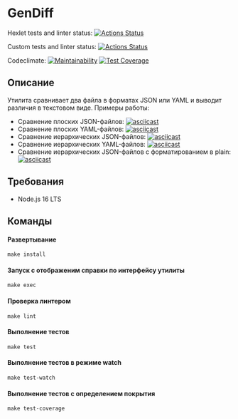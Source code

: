 # GenDiff

Hexlet tests and linter status:
[![Actions Status](https://github.com/sergr88/backend-project-lvl2/workflows/hexlet-check/badge.svg)](https://github.com/sergr88/backend-project-lvl2/actions/workflows/hexlet-check.yml)

Custom tests and linter status:
[![Actions Status](https://github.com/sergr88/backend-project-lvl2/workflows/check/badge.svg)](https://github.com/sergr88/backend-project-lvl2/actions/workflows/check.yml)

Codeclimate:
[![Maintainability](https://api.codeclimate.com/v1/badges/a69502d6c78441be0bfd/maintainability)](https://codeclimate.com/github/sergr88/backend-project-lvl2/maintainability)
[![Test Coverage](https://api.codeclimate.com/v1/badges/a69502d6c78441be0bfd/test_coverage)](https://codeclimate.com/github/sergr88/backend-project-lvl2/test_coverage)

## Описание
Утилита сравнивает два файла в форматах JSON или YAML и выводит различия в текстовом виде. Примеры работы:
- Сравнение плоских JSON-файлов:
[![asciicast](https://asciinema.org/a/m9W1BCH78HCSafWw8iqKOYHYk.svg)](https://asciinema.org/a/m9W1BCH78HCSafWw8iqKOYHYk)
- Сравнение плоских YAML-файлов:
[![asciicast](https://asciinema.org/a/mq9opq4ozpJsUyU1wmK0SFwTl.svg)](https://asciinema.org/a/mq9opq4ozpJsUyU1wmK0SFwTl)
- Сравнение иерархических JSON-файлов:
[![asciicast](https://asciinema.org/a/TBEhD1NttWfXLIXwnRV3pQwB0.svg)](https://asciinema.org/a/TBEhD1NttWfXLIXwnRV3pQwB0)
- Сравнение иерархических YAML-файлов:
[![asciicast](https://asciinema.org/a/I3iy46RhKSJWGSW3NYhFDD6h2.svg)](https://asciinema.org/a/I3iy46RhKSJWGSW3NYhFDD6h2)
- Сравнение иерархических JSON-файлов с форматированием в plain:
[![asciicast](https://asciinema.org/a/hNJVYG283FDBPxf5dxnMSHafh.svg)](https://asciinema.org/a/hNJVYG283FDBPxf5dxnMSHafh)

## Требования
- Node.js 16 LTS

## Команды

#### Развертывание
```shell
make install
```
#### Запуск с отображеним справки по интерфейсу утилиты
```shell
make exec
```
#### Проверка линтером
```shell
make lint
```
#### Выполнение тестов
```shell
make test
```
#### Выполнение тестов в режиме watch
```shell
make test-watch
```
#### Выполнение тестов с определением покрытия
```shell
make test-coverage
```
